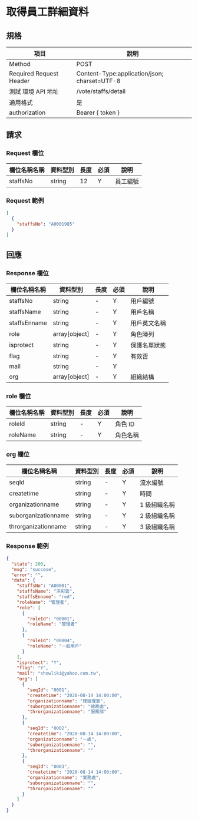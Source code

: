 # 取得員工詳細資料

## 規格

| 項目                    | 說明                                         |
| ----------------------- | -------------------------------------------- |
| Method                  | POST                                         |
| Required Request Header | Content-Type:application/json; charset=UTF-8 |
| 測試 環境 API 地址      | /vote/staffs/detail                          |
| 通用格式                | 是                                           |
| authorization           | Bearer { token }                             |

## 請求

### Request 欄位

| 欄位名稱名稱 | 資料型別 | 長度 | 必須 | 說明     |
| ------------ | -------- | ---- | ---- | -------- |
| staffsNo     | string   | 12   | Y    | 員工編號 |

### Request 範例

```json
[
  {
    "staffsNo": "A0001985"
  }
]
```

## 回應

### Response 欄位

| 欄位名稱名稱 | 資料型別      | 長度 | 必須 | 說明         |
| ------------ | ------------- | ---- | ---- | ------------ |
| staffsNo     | string        | -    | Y    | 用戶編號     |
| staffsName   | string        | -    | Y    | 用戶名稱     |
| staffsEnname | string        | -    | Y    | 用戶英文名稱 |
| role         | array[object] | -    | Y    | 角色陣列     |
| isprotect    | string        | -    | Y    | 保護名單狀態 |
| flag         | string        | -    | Y    | 有效否       |
| mail         | string        | -    | Y    |              |
| org          | array[object] | -    | Y    | 組織結構     |

### role 欄位

| 欄位名稱名稱 | 資料型別 | 長度 | 必須 | 說明     |
| ------------ | -------- | ---- | ---- | -------- |
| roleId       | string   | -    | Y    | 角色 ID  |
| roleName     | string   | -    | Y    | 角色名稱 |

### org 欄位

| 欄位名稱名稱        | 資料型別 | 長度 | 必須 | 說明         |
| ------------------- | -------- | ---- | ---- | ------------ |
| seqId               | string   | -    | Y    | 流水編號     |
| createtime          | string   | -    | Y    | 時間         |
| organizationname    | string   | -    | Y    | 1 級組織名稱 |
| suborganizationname | string   | -    | Y    | 2 級組織名稱 |
| throrganizationname | string   | -    | Y    | 3 級組織名稱 |

### Response 範例

```json
{
  "state": 200,
  "msg": "succese",
  "error": "",
  "data": {
    "staffsNo": "A00001",
    "staffsName": "洪彩雲",
    "staffsEnname": "red",
    "roleName": "管理者",
    "role": [
      {
        "roleId": "00001",
        "roleName": "管理者"
      },
      {
        "roleId": "00004",
        "roleName": "一般用戶"
      }
    ],
    "isprotect": "Y",
    "flag": "Y",
    "mail": "showliki@yahoo.com.tw",
    "org": [
      {
        "seqId": "0001",
        "createtime": "2020-08-14 14:00:00",
        "organizationname": "總經理室",
        "suborganizationname": "總裁處",
        "throrganizationname": "服務部"
      },
      {
        "seqId": "0002",
        "createtime": "2020-08-14 14:00:00",
        "organizationname": "一處",
        "suborganizationname": "",
        "throrganizationname": ""
      },
      {
        "seqId": "0003",
        "createtime": "2020-08-14 14:00:00",
        "organizationname": "業務處",
        "suborganizationname": "",
        "throrganizationname": ""
      }
    ]
  }
}
```
